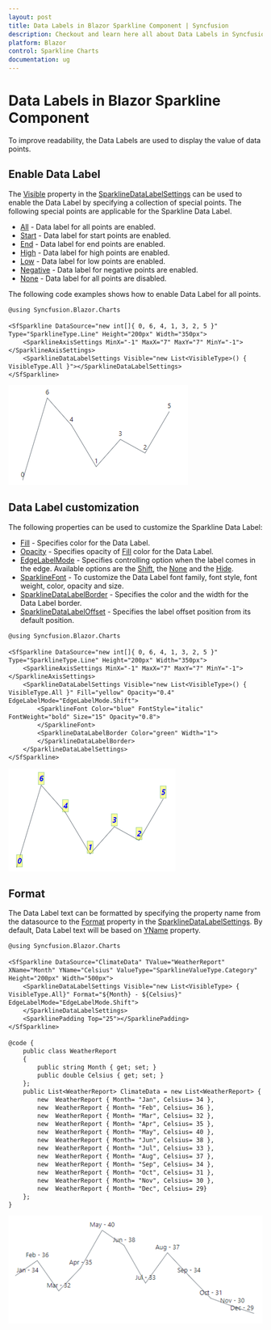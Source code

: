 ```yaml
---
layout: post
title: Data Labels in Blazor Sparkline Component | Syncfusion
description: Checkout and learn here all about Data Labels in Syncfusion Blazor Sparkline component and much more.
platform: Blazor
control: Sparkline Charts
documentation: ug
---
```


# Data Labels in Blazor Sparkline Component

To improve readability, the Data Labels are used to display the value of data points.

## Enable Data Label

The [Visible](https://help.syncfusion.com/cr/blazor/Syncfusion.Blazor.Charts.SparklineDataLabelSettings.html#Syncfusion_Blazor_Charts_SparklineDataLabelSettings_Visible) property in the [SparklineDataLabelSettings](https://help.syncfusion.com/cr/blazor/Syncfusion.Blazor.Charts.SparklineDataLabelSettings.html) can be used to enable the Data Label by specifying a collection of special points. The following special points are applicable for the Sparkline Data Label.

* [All](https://help.syncfusion.com/cr/blazor/Syncfusion.Blazor.Charts.VisibleType.html#Syncfusion_Blazor_Charts_VisibleType_All) - Data label for all points are enabled.
* [Start](https://help.syncfusion.com/cr/blazor/Syncfusion.Blazor.Charts.VisibleType.html#Syncfusion_Blazor_Charts_VisibleType_Start) - Data label for start points are enabled.
* [End](https://help.syncfusion.com/cr/blazor/Syncfusion.Blazor.Charts.VisibleType.html#Syncfusion_Blazor_Charts_VisibleType_End) - Data label for end points are enabled.
* [High](https://help.syncfusion.com/cr/blazor/Syncfusion.Blazor.Charts.VisibleType.html#Syncfusion_Blazor_Charts_VisibleType_High) - Data label for high points are enabled.
* [Low](https://help.syncfusion.com/cr/blazor/Syncfusion.Blazor.Charts.VisibleType.html#Syncfusion_Blazor_Charts_VisibleType_Low) - Data label for low points are enabled.
* [Negative](https://help.syncfusion.com/cr/blazor/Syncfusion.Blazor.Charts.VisibleType.html#Syncfusion_Blazor_Charts_VisibleType_Negative) - Data label for negative points are enabled.
* [None](https://help.syncfusion.com/cr/blazor/Syncfusion.Blazor.Charts.VisibleType.html#Syncfusion_Blazor_Charts_VisibleType_None) - Data label for all points are disabled.

The following code examples shows how to enable Data Label for all points.

```cshtml
@using Syncfusion.Blazor.Charts

<SfSparkline DataSource="new int[]{ 0, 6, 4, 1, 3, 2, 5 }" Type="SparklineType.Line" Height="200px" Width="350px">
    <SparklineAxisSettings MinX="-1" MaxX="7" MaxY="7" MinY="-1"></SparklineAxisSettings>
    <SparklineDataLabelSettings Visible="new List<VisibleType>() { VisibleType.All }"></SparklineDataLabelSettings>
</SfSparkline>
```

![Blazor Sparkline with Data Label](images/Datalabels/blazor-sparkline-data-label.png)

## Data Label customization

The following properties can be used to customize the Sparkline Data Label:

* [Fill](https://help.syncfusion.com/cr/blazor/Syncfusion.Blazor.Charts.SparklineDataLabelSettings.html#Syncfusion_Blazor_Charts_SparklineDataLabelSettings_Fill) - Specifies color for the Data Label.
* [Opacity](https://help.syncfusion.com/cr/blazor/Syncfusion.Blazor.Charts.SparklineDataLabelSettings.html#Syncfusion_Blazor_Charts_SparklineDataLabelSettings_Opacity) - Specifies opacity of [Fill](https://help.syncfusion.com/cr/blazor/Syncfusion.Blazor.Charts.SparklineDataLabelSettings.html#Syncfusion_Blazor_Charts_SparklineDataLabelSettings_Fill) color for the Data Label.
* [EdgeLabelMode](https://help.syncfusion.com/cr/blazor/Syncfusion.Blazor.Charts.SparklineDataLabelSettings.html#Syncfusion_Blazor_Charts_SparklineDataLabelSettings_EdgeLabelMode) - Specifies controlling option when the label comes in the edge. Available options are the [Shift](https://help.syncfusion.com/cr/blazor/Syncfusion.Blazor.Charts.EdgeLabelMode.html#Syncfusion_Blazor_Charts_EdgeLabelMode_Shift), the [None](https://help.syncfusion.com/cr/blazor/Syncfusion.Blazor.Charts.EdgeLabelMode.html#Syncfusion_Blazor_Charts_EdgeLabelMode_None) and the [Hide](https://help.syncfusion.com/cr/blazor/Syncfusion.Blazor.Charts.EdgeLabelMode.html#Syncfusion_Blazor_Charts_EdgeLabelMode_Hide).
* [SparklineFont](https://help.syncfusion.com/cr/blazor/Syncfusion.Blazor~Syncfusion.Blazor.Charts.SparklineFont.html) - To customize the Data Label font family, font style, font weight, color, opacity and size.
* [SparklineDataLabelBorder](https://help.syncfusion.com/cr/blazor/Syncfusion.Blazor~Syncfusion.Blazor.Charts.SparklineDataLabelBorder.html) - Specifies the color and the width for the Data Label border.
* [SparklineDataLabelOffset](https://help.syncfusion.com/cr/blazor/Syncfusion.Blazor~Syncfusion.Blazor.Charts.SparklineDataLabelOffset.html) - Specifies the label offset position from its default position.

```cshtml
@using Syncfusion.Blazor.Charts

<SfSparkline DataSource="new int[]{ 0, 6, 4, 1, 3, 2, 5 }" Type="SparklineType.Line" Height="200px" Width="350px">
    <SparklineAxisSettings MinX="-1" MaxX="7" MaxY="7" MinY="-1"></SparklineAxisSettings>
    <SparklineDataLabelSettings Visible="new List<VisibleType>() { VisibleType.All }" Fill="yellow" Opacity="0.4" EdgeLabelMode="EdgeLabelMode.Shift">
        <SparklineFont Color="blue" FontStyle="italic" FontWeight="bold" Size="15" Opacity="0.8">
        </SparklineFont>
        <SparklineDataLabelBorder Color="green" Width="1">
        </SparklineDataLabelBorder>
    </SparklineDataLabelSettings>
</SfSparkline>
```

![Blazor Sparkline with Custom Data Label](images/Datalabels/blazor-sparkline-custom-data-label.png)

## Format

The Data Label text can be formatted by specifying the property name from the datasource to the [Format](https://help.syncfusion.com/cr/blazor/Syncfusion.Blazor.Charts.SparklineDataLabelSettings.html#Syncfusion_Blazor_Charts_SparklineDataLabelSettings_Format) property in the [SparklineDataLabelSettings](https://help.syncfusion.com/cr/blazor/Syncfusion.Blazor.Charts.SparklineDataLabelSettings.html). By default, Data Label text will be based on [YName](https://help.syncfusion.com/cr/blazor/Syncfusion.Blazor.Charts.SfSparkline-1.html#Syncfusion_Blazor_Charts_SfSparkline_1_YName) property.

```cshtml
@using Syncfusion.Blazor.Charts

<SfSparkline DataSource="ClimateData" TValue="WeatherReport" XName="Month" YName="Celsius" ValueType="SparklineValueType.Category" Height="200px" Width="500px">
    <SparklineDataLabelSettings Visible="new List<VisibleType> { VisibleType.All}" Format="${Month} - ${Celsius}" EdgeLabelMode="EdgeLabelMode.Shift">
    </SparklineDataLabelSettings>
    <SparklinePadding Top="25"></SparklinePadding>
</SfSparkline>

@code {
    public class WeatherReport
    {
        public string Month { get; set; }
        public double Celsius { get; set; }
    };
    public List<WeatherReport> ClimateData = new List<WeatherReport> {
        new  WeatherReport { Month= "Jan", Celsius= 34 },
        new  WeatherReport { Month= "Feb", Celsius= 36 },
        new  WeatherReport { Month= "Mar", Celsius= 32 },
        new  WeatherReport { Month= "Apr", Celsius= 35 },
        new  WeatherReport { Month= "May", Celsius= 40 },
        new  WeatherReport { Month= "Jun", Celsius= 38 },
        new  WeatherReport { Month= "Jul", Celsius= 33 },
        new  WeatherReport { Month= "Aug", Celsius= 37 },
        new  WeatherReport { Month= "Sep", Celsius= 34 },
        new  WeatherReport { Month= "Oct", Celsius= 31 },
        new  WeatherReport { Month= "Nov", Celsius= 30 },
        new  WeatherReport { Month= "Dec", Celsius= 29}
    };
}
```

![Label Formatting in Blazor Sparkline](images/Datalabels/blazor-sparkline-label-format.png)